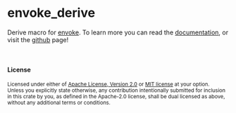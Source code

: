 # envoke_derive

Derive macro for [envoke](https://crates.io/crates/envoke). To learn more you can read the [documentation](https://docs.rs/envoke), or visit the [github](https://github.com/sbr075/envoke-rs) page!

</br>

#### License

<sup>
Licensed under either of <a href="LICENSE-APACHE">Apache License, Version
2.0</a> or <a href="LICENSE-MIT">MIT license</a> at your option.
</sup>

</br>

<sub>
Unless you explicitly state otherwise, any contribution intentionally submitted for inclusion in this crate by you, as defined in the Apache-2.0 license, shall be dual licensed as above, without any additional terms or conditions.
</sub>